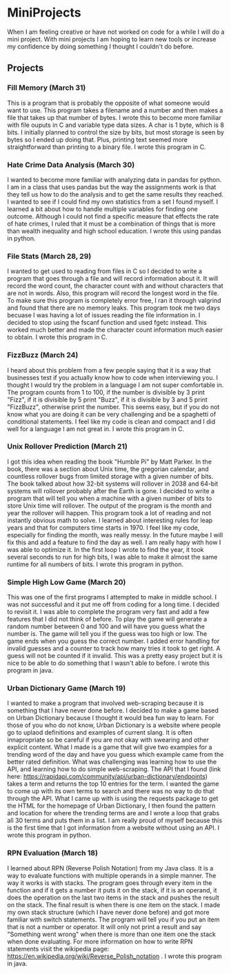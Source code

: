# MiniProjects

When I am feeling creative or have not worked on code for a while I will do a mini project. With mini projects I am hoping to learn new tools or increase my confidence by doing something I thought I couldn't do before.

## Projects

### Fill Memory (March 31)
This is a program that is probably the opposite of what someone would want to use. This program takes a filename and a number and then makes a file that takes up that number of bytes. I wrote this to become more familiar with file ouputs in C and variable type data sizes. A char is 1 byte, which is 8 bits. I initially planned to control the size by bits, but most storage is seen by bytes so I ended up doing that. Plus, printing text seemed more straightforward than printing to a binary file. I wrote this program in C.

### Hate Crime Data Analysis (March 30)
I wanted to become more familiar with analyzing data in pandas for python. I am in a class that uses pandas but the way the assignments work is that they tell us how to do the analysis and to get the same results they reached. I wanted to see if I could find my own statistics from a set I found myself. I learned a bit about how to handle multiple variables for finding one outcome. Although I could not find a specific measure that effects the rate of hate crimes, I ruled that it must be a combination of things that is more than wealth inequality and high school education. I wrote this using pandas in python.

### File Stats (March 28, 29)
I wanted to get used to reading from files in C so I decided to write a program that goes through a file and will record information about it. It will record the word count, the character count with and without characters that are not in words. Also, this program will record the longest word in the file. To make sure this program is completely error free, I ran it through valgrind and found that there are no memory leaks. This program took me two days becuase I was having a lot of issues reading the file information in. I decided to stop using the fscanf function and used fgetc instead. This worked much better and made the character count information much easier to obtain. I wrote this program in C.

### FizzBuzz (March 24)
I heard about this problem from a few people saying that it is a way that businesses test if you actually know how to code when interviewing you. I thought I would try the problem in a language I am not super comfortable in. The program counts from 1 to 100, if the number is divisible by 3 print "Fizz", if it is divisible by 5 print "Buzz", if it is divisible by 3 and 5 print "FizzBuzz", otherwise print the number. This seems easy, but if you do not know what you are doing it can be very challenging and be a spaghetti of conditional statements. I feel like my code is clean and compact and I did well for a language I am not great in. I wrote this program in C.

### Unix Rollover Prediction (March 21)
I got this idea when reading the book "Humble Pi" by Matt Parker. In the book, there was a section about Unix time, the gregorian calendar, and countless rollover bugs from limited storage with a given number of bits. The book talked about how 32-bit systems will rollover in 2038 and 64-bit systems will rollover probably after the Earth is gone. I decided to write a program that will tell you when a machine with a given number of bits to store Unix time will rollover. The output of the program is the month and year the rollover will happen. This program took a lot of reading and not instantly obvious math to solve. I learned about interesting rules for leap years and that for computers time starts in 1970. I feel like my code, especially for finding the month, was really messy. In the future maybe I will fix this and add a feature to find the day as well. I am really hapy with how I was able to optimize it. In the first loop I wrote to find the year, it took several seconds to run for high bits, I was able to make it almost the same runtime for all numbers of bits. I wrote this program in python.

### Simple High Low Game (March 20)
This was one of the first programs I attempted to make in middle school. I was not successful and it put me off from coding for a long time. I decided to revisit it. I was able to complete the program very fast and add a few features that I did not think of before. To play the game will generate a random number between 0 and 100 and will have you guess what the number is. The game will tell you if the guess was too high or low. The game ends when you guess the correct number. I added error handling for invalid guesses and a counter to track how many tries it took to get right. A guess will not be counted if it invalid. This was a pretty easy project but it is nice to be able to do something that I wasn't able to before. I wrote this program in java.

### Urban Dictionary Game (March 19)
I wanted to make a program that involved web-scraping because it is something that I have never done before.
I decided to make a game based on Urban Dictionary because I thought it would bea fun way to learn. For those of you who do not know, Urban Dictionary is a website where people go to uplaod definitions and examples of current slang.
It is often innapropriate so be careful if you are not okay with swearing and other explicit content. What I made is a game that will give two examples for a trending word of the day and have you guess which example came from the better rated definition. What was challenging was learning how to use the API, and learning how to do simple web-scraping. The API that I found (link here: https://rapidapi.com/community/api/urban-dictionary/endpoints) takes a term and returns the top 10 entries for the term. I wanted the game to come up with its own terms to search and there was no way to do that through the API. What I came up with is using the requests package to get the HTML for the homepage of Urban Dictionary, I then found the pattern and location for where the trending terms are and I wrote a loop that grabs all 30 terms and puts them in a list. I am really proud of myself because this is the first time that I got information from a website without using an API. I wrote this program in python.

### RPN Evaluation (March 18)
 I learned about RPN (Reverse Polish Notation) from my Java class. 
It is a way to evaluate functions with multiple operands in a simple manner. 
The way it works is with stacks. 
The program goes through every item in the function and if it gets a number it puts it on the stack, if it is an operand, it does the operation on the last two items in the stack and pushes the result on the stack. 
The final result is when there is one item on the stack.
I made my own stack structure (which I have never done before) and got more familiar with switch statements.
The program will tell you if you put an item that is not a number or operator.
It will only not print a result and say "Something went wrong" when there is more than one item one the stack when done evaluating.
For more information on how to write RPN statements visit the wikipedia page: https://en.wikipedia.org/wiki/Reverse_Polish_notation . I wrote this program in java.


